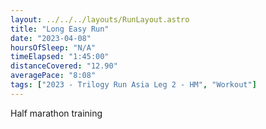 ```yaml
---
layout: ../../../layouts/RunLayout.astro
title: "Long Easy Run"
date: "2023-04-08"
hoursOfSleep: "N/A"
timeElapsed: "1:45:00"
distanceCovered: "12.90"
averagePace: "8:08"
tags: ["2023 - Trilogy Run Asia Leg 2 - HM", "Workout"]
---
```


Half marathon training
